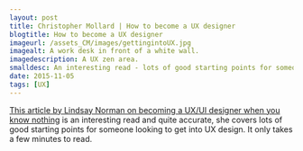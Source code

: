 ```yaml
---
layout: post
title: Christopher Mollard | How to become a UX designer
blogtitle: How to become a UX designer
imageurl: /assets_CM/images/gettingintoUX.jpg
imagealt: A work desk in front of a white wall.
imagedescription: A UX zen area.
smalldesc: An interesting read - lots of good starting points for someone looking to get into UX design.
date: 2015-11-05
tags: [UX]
---
```

<p>
<a target="_blank" href="https://www.linkedin.com/pulse/20140702131658-43610144-how-to-become-a-ux-ui-designer-without-design-school">This article by Lindsay Norman on  becoming a UX/UI designer when you know nothing</a> is an interesting read and quite accurate, she covers lots of good starting points for someone looking to get into UX design.  It only takes a few minutes to read.
</p>